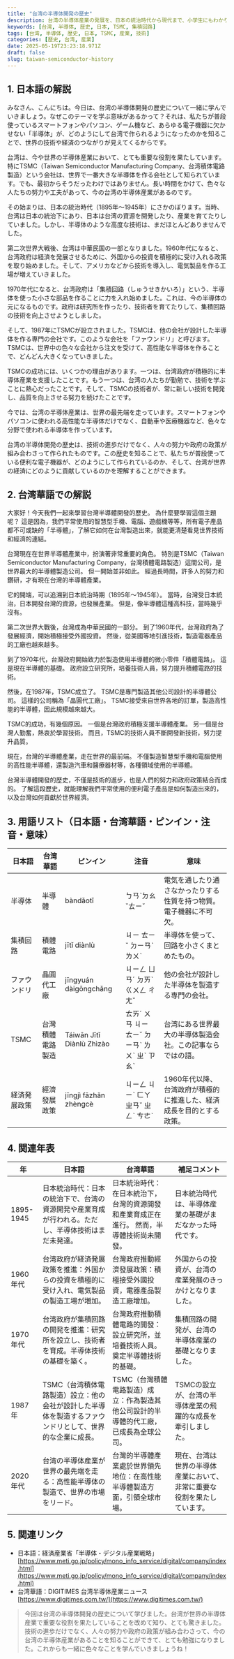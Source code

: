 ```yaml
---
title: "台湾の半導体開発の歴史"
description: 台湾の半導体産業の発展を、日本の統治時代から現代まで、小学生にもわかりやすく解説します。
keywords: [台湾, 半導体, 歴史, 日本, TSMC, 集積回路]
tags: [台湾, 半導体, 歴史, 日本, TSMC, 産業, 技術]
categories: [歴史, 台湾, 産業]
date: 2025-05-19T23:23:18.971Z
draft: false
slug: taiwan-semiconductor-history
---
```


## 1. 日本語の解説

みなさん、こんにちは。今日は、台湾の半導体開発の歴史について一緒に学んでいきましょう。なぜこのテーマを学ぶ意味があるかって？それは、私たちが普段使っているスマートフォンやパソコン、ゲーム機など、あらゆる電子機器に欠かせない「半導体」が、どのようにして台湾で作られるようになったのかを知ることで、世界の技術や経済のつながりが見えてくるからです。

台湾は、今や世界の半導体産業において、とても重要な役割を果たしています。特にTSMC（Taiwan Semiconductor Manufacturing Company、台湾積体電路製造）という会社は、世界で一番大きな半導体を作る会社として知られています。でも、最初からそうだったわけではありません。長い時間をかけて、色々な人たちの努力や工夫があって、今の台湾の半導体産業があるのです。

その始まりは、日本の統治時代（1895年～1945年）にさかのぼります。当時、台湾は日本の統治下にあり、日本は台湾の資源を開発したり、産業を育てたりしていました。しかし、半導体のような高度な技術は、まだほとんどありませんでした。

第二次世界大戦後、台湾は中華民国の一部となりました。1960年代になると、台湾政府は経済を発展させるために、外国からの投資を積極的に受け入れる政策を取り始めました。そして、アメリカなどから技術を導入し、電気製品を作る工場が増えていきました。

1970年代になると、台湾政府は「集積回路（しゅうせきかいろ）」という、半導体を使った小さな部品を作ることに力を入れ始めました。これは、今の半導体の元になるものです。政府は研究所を作ったり、技術者を育てたりして、集積回路の技術を向上させようとしました。

そして、1987年にTSMCが設立されました。TSMCは、他の会社が設計した半導体を作る専門の会社です。このような会社を「ファウンドリ」と呼びます。TSMCは、世界中の色々な会社から注文を受けて、高性能な半導体を作ることで、どんどん大きくなっていきました。

TSMCの成功には、いくつかの理由があります。一つは、台湾政府が積極的に半導体産業を支援したことです。もう一つは、台湾の人たちが勤勉で、技術を学ぶことに熱心だったことです。そして、TSMCの技術者が、常に新しい技術を開発し、品質を向上させる努力を続けたことです。

今では、台湾の半導体産業は、世界の最先端を走っています。スマートフォンやパソコンに使われる高性能な半導体だけでなく、自動車や医療機器など、色々な分野で使われる半導体を作っています。

台湾の半導体開発の歴史は、技術の進歩だけでなく、人々の努力や政府の政策が組み合わさって作られたものです。この歴史を知ることで、私たちが普段使っている便利な電子機器が、どのようにして作られているのか、そして、台湾が世界の経済にどのように貢献しているのかを理解することができます。

## 2. 台湾華語での解説

大家好！今天我們一起來學習台灣半導體開發的歷史。 為什麼要學習這個主題呢？ 這是因為，我們平常使用的智慧型手機、電腦、遊戲機等等，所有電子產品都不可或缺的「半導體」，了解它如何在台灣製造出來，就能更清楚看見世界技術和經濟的連結。

台灣現在在世界半導體產業中，扮演著非常重要的角色。 特別是TSMC（Taiwan Semiconductor Manufacturing Company，台灣積體電路製造）這間公司，是世界最大的半導體製造公司。 但一開始並非如此。 經過長時間，許多人的努力和鑽研，才有現在台灣的半導體產業。

它的開端，可以追溯到日本統治時期（1895年～1945年）。 當時，台灣受日本統治，日本開發台灣的資源，也發展產業。 但是，像半導體這種高科技，當時幾乎沒有。

第二次世界大戰後，台灣成為中華民國的一部分。 到了1960年代，台灣政府為了發展經濟，開始積極接受外國投資。 然後，從美國等地引進技術，製造電器產品的工廠也越來越多。

到了1970年代，台灣政府開始致力於製造使用半導體的微小零件「積體電路」。 這是現在半導體的基礎。 政府設立研究所，培養技術人員，努力提升積體電路的技術。

然後，在1987年，TSMC成立了。 TSMC是專門製造其他公司設計的半導體公司。 這樣的公司稱為「晶圓代工廠」。 TSMC接受來自世界各地的訂單，製造高性能的半導體，因此規模越來越大。

TSMC的成功，有幾個原因。 一個是台灣政府積極支援半導體產業。 另一個是台灣人勤奮，熱衷於學習技術。 而且，TSMC的技術人員不斷開發新技術，努力提升品質。

現在，台灣的半導體產業，走在世界的最前端。 不僅製造智慧型手機和電腦使用的高性能半導體，還製造汽車和醫療器材等，各種領域使用的半導體。

台灣半導體開發的歷史，不僅是技術的進步，也是人們的努力和政府政策結合而成的。 了解這段歷史，就能理解我們平常使用的便利電子產品是如何製造出來的，以及台灣如何貢獻於世界經濟。

## 3. 用語リスト（日本語・台湾華語・ピンイン・注音・意味）

| 日本語       | 台湾華語     | ピンイン     | 注音   | 意味                                                      |
| ---------- | -------- | -------- | ---- | --------------------------------------------------------- |
| 半導体       | 半導體     | bàndǎotǐ | ㄅㄢˋㄉㄠˇㄊㄧˇ | 電気を通したり通さなかったりする性質を持つ物質。電子機器に不可欠。                                     |
| 集積回路     | 積體電路   | jītǐ diànlù | ㄐㄧ ㄊㄧˇ ㄉㄧㄢˋ ㄌㄨˋ | 半導体を使って、回路を小さくまとめたもの。                                          |
| ファウンドリ    | 晶圓代工廠 | jīngyuán dàigōngchǎng | ㄐㄧㄥ ㄩㄢˊ ㄉㄞˋ ㄍㄨㄥ ㄔㄤˇ  | 他の会社が設計した半導体を製造する専門の会社。                                        |
| TSMC       | 台灣積體電路製造 | Táiwān Jītǐ Diànlù Zhìzào | ㄊㄞˊ ㄨㄢ ㄐㄧ ㄊㄧˇ ㄉㄧㄢˋ ㄌㄨˋ ㄓˋ ㄗㄠˋ | 台湾にある世界最大の半導体製造会社。この記事ならではの語。                                 |
| 経済発展政策   | 經濟發展政策 | jīngjì fāzhǎn zhèngcè | ㄐㄧㄥ ㄐㄧˋ ㄈㄚ ㄓㄢˇ ㄓㄥˋ ㄘㄜˋ | 1960年代以降、台湾政府が積極的に推進した、経済成長を目的とする政策。                         |

## 4. 関連年表

| 年        | 日本語                                                                | 台湾華語                                                               | 補足コメント                                                               |
| --------- | ------------------------------------------------------------------- | ------------------------------------------------------------------ | ------------------------------------------------------------------- |
| 1895-1945 | 日本統治時代：日本の統治下で、台湾の資源開発や産業育成が行われる。ただし、半導体技術はまだ未発達。                                                         | 日本統治時代：在日本統治下，台灣的資源開發和產業育成正在進行。 然而，半導體技術尚未開發。                                                   | 日本統治時代は、半導体産業の基礎がまだなかった時代です。                                                     |
| 1960年代    | 台湾政府が経済発展政策を推進：外国からの投資を積極的に受け入れ、電気製品の製造工場が増加。                                                               | 台灣政府推動經濟發展政策：積極接受外國投資，電器產品製造工廠增加。                                                         | 外国からの投資が、台湾の産業発展のきっかけとなりました。                                                       |
| 1970年代    | 台湾政府が集積回路の開発を推進：研究所を設立し、技術者を育成。半導体技術の基礎を築く。                                                                 | 台灣政府推動積體電路的開發：設立研究所，並培養技術人員。奠定半導體技術的基礎。                                                       | 集積回路の開発が、台湾の半導体産業の基礎となりました。                                                       |
| 1987年     | TSMC（台湾積体電路製造）設立：他の会社が設計した半導体を製造するファウンドリとして、世界的な企業に成長。                                                             | TSMC（台灣積體電路製造）成立：作為製造其他公司設計的半導體的代工廠，已成長為全球公司。                                                     | TSMCの設立が、台湾の半導体産業の飛躍的な成長を牽引しました。                                                   |
| 2020年代    | 台湾の半導体産業が世界の最先端を走る：高性能半導体の製造で、世界の市場をリード。                                                                   | 台灣的半導體產業處於世界領先地位：在高性能半導體製造方面，引領全球市場。                                                           | 現在、台湾は世界の半導体産業において、非常に重要な役割を果たしています。                                                 |

## 5. 関連リンク

*   日本語：経済産業省「半導体・デジタル産業戦略」[https://www.meti.go.jp/policy/mono_info_service/digital/company/index.html](https://www.meti.go.jp/policy/mono_info_service/digital/company/index.html)
*   台湾華語：DIGITIMES 台湾半導体産業ニュース [https://www.digitimes.com.tw/](https://www.digitimes.com.tw/)

> 今回は台湾の半導体開発の歴史について学びました。台湾が世界の半導体産業で重要な役割を果たしていることを改めて知り、とても驚きました。技術の進歩だけでなく、人々の努力や政府の政策が組み合わさって、今の台湾の半導体産業があることを知ることができて、とても勉強になりました。これからも一緒に色々なことを学んでいきましょうね！